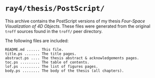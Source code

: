 `ray4/thesis/PostScript/`
====================================================================================================

This archive contains the PostScript versions of my thesis _Four-Space Visualization of 4D Objects_.
These files were generated from the original `troff` sources found in the `troff/` peer directory.

The following files are included:

    README.md ...... This file.
    title.ps ....... The title pages.
    abstract.ps .... The thesis abstract & acknowledgements pages.
    toc.ps ......... The table of contents.
    lof.ps ......... The list of figures pages.
    body.ps ........ The body of the thesis (all chapters).

